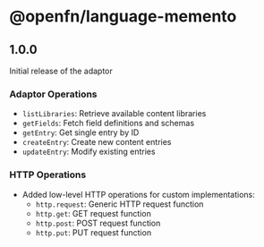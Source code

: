 # @openfn/language-memento

## 1.0.0

Initial release of the adaptor

### Adaptor Operations

- `listLibraries`: Retrieve available content libraries
- `getFields`: Fetch field definitions and schemas
- `getEntry`: Get single entry by ID
- `createEntry`: Create new content entries
- `updateEntry`: Modify existing entries

### HTTP Operations

- Added low-level HTTP operations for custom implementations:
  - `http.request`: Generic HTTP request function
  - `http.get`: GET request function
  - `http.post`: POST request function
  - `http.put`: PUT request function
